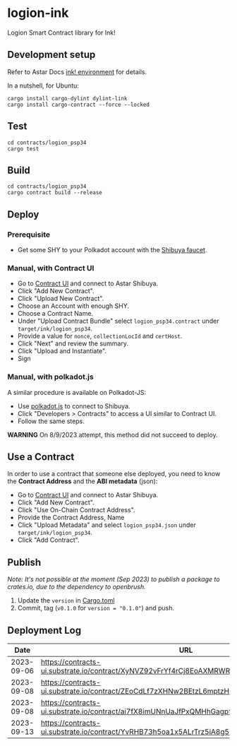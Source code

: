 # logion-ink
Logion Smart Contract library for Ink!

## Development setup

Refer to Astar Docs [ink! environment](https://docs.astar.network/docs/build/environment/ink_environment) for details.

In a nutshell, for Ubuntu:

```shell
cargo install cargo-dylint dylint-link
cargo install cargo-contract --force --locked
```

## Test

```shell
cd contracts/logion_psp34
cargo test
```

## Build

```shell
cd contracts/logion_psp34
cargo contract build --release
```

## Deploy

### Prerequisite
* Get some SHY to your Polkadot account with the [Shibuya faucet](https://portal.astar.network/shibuya-testnet/assets).

### Manual, with Contract UI
* Go to [Contract UI](https://contracts-ui.substrate.io/?rpc=wss://rpc.shibuya.astar.network) and connect to Astar Shibuya.
* Click "Add New Contract".
* Click "Upload New Contract".
* Choose an Account with enough SHY.
* Choose a Contract Name.
* Under "Upload Contract Bundle" select `logion_psp34.contract` under `target/ink/logion_psp34`.
* Provide a value for `nonce`, `collectionLocId` and `certHost`.
* Click "Next" and review the summary.
* Click "Upload and Instantiate".
* Sign

### Manual, with polkadot.js
A similar procedure is available on Polkadot-JS:
* Use [polkadot.js](https://polkadot.js.org/apps/?rpc=wss%3A%2F%2Frpc.shibuya.astar.network#/contracts) to connect to Shibuya.
* Click "Developers > Contracts" to access a UI similar to Contract UI.
* Follow the same steps.

**WARNING** On 8/9/2023 attempt, this method did not succeed to deploy.

## Use a Contract

In order to use a contract that someone else deployed, you need to know the **Contract Address** and the **ABI metadata** (json):

* Go to [Contract UI](https://contracts-ui.substrate.io/?rpc=wss://rpc.shibuya.astar.network) and connect to Astar Shibuya.
* Click "Add New Contract".
* Click "Use On-Chain Contract Address".
* Provide the Contract Address, Name
* Click "Upload Metadata" and select `logion_psp34.json` under `target/ink/logion_psp34`.
* Click "Add Contract".

## Publish

_Note: It's not possible at the moment (Sep 2023) to publish a package to crates.io, due to the dependency to openbrush._

1. Update the `version` in [Cargo.toml](logics/Cargo.toml) 
2. Commit, tag (`v0.1.0` for `version = "0.1.0"`) and push.

## Deployment Log
| Date       | URL                                                                                        | Contract Address                                |
|------------|--------------------------------------------------------------------------------------------|-------------------------------------------------|
| 2023-09-06 | https://contracts-ui.substrate.io/contract/XyNVZ92vFrYf4rCj8EoAXMRWRG7okRy7gxhn167HaYQZqTc | XyNVZ92vFrYf4rCj8EoAXMRWRG7okRy7gxhn167HaYQZqTc |
| 2023-09-08 | https://contracts-ui.substrate.io/contract/ZEoCdLf7zXHNw2BEtzL6mptzHKKFWAc2jYyeuRkVQUW7ddw | ZEoCdLf7zXHNw2BEtzL6mptzHKKFWAc2jYyeuRkVQUW7ddw |
| 2023-09-08 | https://contracts-ui.substrate.io/contract/ai7fX8imUNnUaJfPxQMHhGagp9Bx7YGKxF3Xdnoe7tcUXbU | ai7fX8imUNnUaJfPxQMHhGagp9Bx7YGKxF3Xdnoe7tcUXbU |
| 2023-09-13 | https://contracts-ui.substrate.io/contract/YvRHB73h5oa1x5ALrTrz5iA8g58iZausvrg9B5BmYnD2Em4 | YvRHB73h5oa1x5ALrTrz5iA8g58iZausvrg9B5BmYnD2Em4 |

